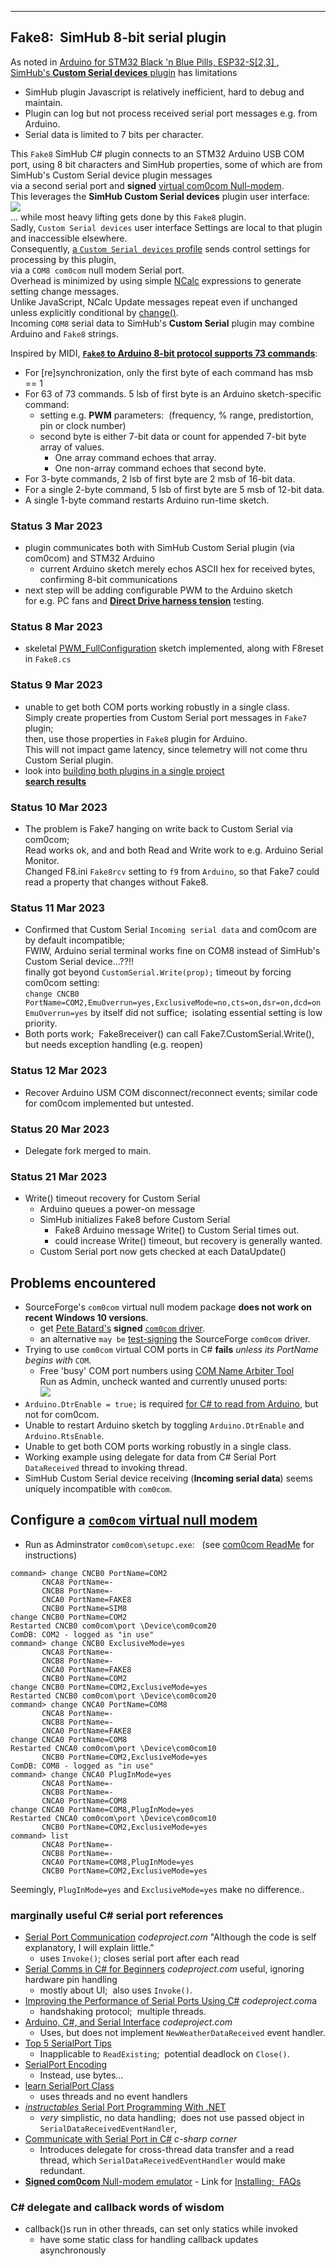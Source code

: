 
---
Fake8:&nbsp; SimHub 8-bit serial plugin
---

As noted in [Arduino for STM32 Black 'n Blue Pills, ESP32-S[2,3] ](https://blekenbleu.github.io/Arduino/),  
 [SimHub's **Custom Serial devices** plugin](https://github.com/SHWotever/SimHub/wiki/Custom-serial-devices) has limitations
- SimHub plugin Javascript is relatively inefficient, hard to debug and maintain.
- Plugin can log but not process received serial port messages e.g. from Arduino.
- Serial data is limited to 7 bits per character.

This `Fake8` SimHub C# plugin connects to an STM32 Arduino USB COM port,
using 8 bit characters and SimHub properties, some of which are from SimHub's Custom Serial device plugin messages  
via a second serial port and  **signed** [virtual com0com Null-modem](https://pete.akeo.ie/2011/07/com0com-signed-drivers.html).  
This leverages the **SimHub Custom Serial devices** plugin user interface:  
![](Fake8.png)  
... while most heavy lifting gets done by this `Fake8` plugin.  
Sadly, `Custom Serial devices` user interface Settings are local to that plugin and inaccessible elsewhere.  
Consequently, [a `Custom Serial devices` profile](https://raw.githubusercontent.com/blekenbleu/SimHub-profiles/main/Fake8.shsds)
 sends control settings for processing by this plugin,  
via a `COM8 com0com` null modem Serial port.  
Overhead is minimized by using simple [NCalc](https://github.com/SHWotever/ncalc) expressions to generate setting change messages.  
Unlike JavaScript, NCalc Update messages repeat even if unchanged unless explicitly conditional
 by [change()](https://github.com/SHWotever/SimHub/wiki/NCalc-scripting).  
Incoming `COM8` serial data to SimHub's **Custom Serial** plugin may combine Arduino and `Fake8` strings.

Inspired by MIDI, [**`Fake8` to Arduino 8-bit protocol supports 73 commands**](https://github.com/blekenbleu/Arduino-Blue-Pill/blob/main/8-bit.md):  
- For [re]synchronization, only the first byte of each command has msb == 1
- For 63 of 73 commands. 5 lsb of first byte is an Arduino sketch-specific command:  
  - setting e.g. **PWM** parameters:&nbsp; (frequency, % range, predistortion, pin or clock number)
  - second byte is either 7-bit data or count for appended 7-bit byte array of values.  
    - One array command echoes that array.  
    - One non-array command echoes that second byte.  
- For 3-byte commands, 2 lsb of first byte are 2 msb of 16-bit data.
- For a single 2-byte command, 5 lsb of first byte are 5 msb of 12-bit data.
- A single 1-byte command restarts Arduino run-time sketch.

### Status 3 Mar 2023
- plugin communicates both with SimHub Custom Serial plugin (via com0com) and STM32 Arduino
   - current Arduino sketch merely echos ASCII hex for received bytes, confirming 8-bit communications
- next step will be adding configurable PWM to the Arduino sketch  
  for e.g. PC fans and [**Direct Drive harness tension**](https://github.com/blekenbleu/Direct-Drive-harness-tension-tester) testing.
### Status 8 Mar 2023
- skeletal [PWM_FullConfiguration](https://github.com/blekenbleu/Arduino-Blue-Pill/tree/main/PWM_FullConfiguration) sketch implemented, along with F8reset in `Fake8.cs`  

### Status 9 Mar 2023
- unable to get both COM ports working robustly in a single class.   
  Simply create properties from Custom Serial port messages in `Fake7` plugin;  
  then, use those properties in `Fake8` plugin for Arduino.  
  This will not impact game latency, since telemetry will not come thru Custom Serial plugin.
- look into [building both plugins in a single project](https://stackoverflow.com/questions/3867113/visual-studio-one-project-with-several-dlls-as-output)  
  [**search results**](https://duckduckgo.com/?q=visual+studio+multiple+%22dlls%22+in+one+solution)

### Status 10 Mar 2023
- The problem is Fake7 hanging on write back to Custom Serial via com0com;   
  Read works ok, and and both Read and Write work to e.g. Arduino Serial Monitor.  
  Changed F8.ini `Fake8rcv` setting to `f9` from `Arduino`, so that Fake7 could read a property that changes without Fake8.

### Status 11 Mar 2023
- Confirmed that Custom Serial `Incoming serial data` and com0com are by default incompatible;  
  FWIW, Arduino serial terminal works fine on COM8 instead of SimHub's Custom Serial device...??!!  
  finally got beyond `CustomSerial.Write(prop);` timeout by forcing com0com setting:  
  `change CNCB0 PortName=COM2,EmuOverrun=yes,ExclusiveMode=no,cts=on,dsr=on,dcd=on`  
  `EmuOverrun=yes` by itself did not suffice;&nbsp;  isolating essential setting is low priority.  
- Both ports work;&nbsp; Fake8receiver() can call Fake7.CustomSerial.Write(),  
  but needs exception handling (e.g. reopen)

### Status 12 Mar 2023
- Recover Arduino USM COM disconnect/reconnect events;  similar code for com0com implemented but untested.

### Status 20 Mar 2023
- Delegate fork merged to main.

### Status 21 Mar 2023
- Write() timeout recovery for Custom Serial
  - Arduino queues a power-on message
  - SimHub initializes Fake8 before Custom Serial
    - Fake8 Arduino message Write() to Custom Serial times out.
    - could increase Write() timeout, but recovery is generally wanted.
  - Custom Serial port now gets checked at each DataUpdate()

## Problems encountered
- SourceForge's `com0com` virtual null modem package **does not work on recent Windows 10 versions**.
   - get [Pete Batard's](https://pete.akeo.ie/2011/07/com0com-signed-drivers.html) **signed** [`com0com` driver](https://files.akeo.ie/blog/com0com.7z).
   - an alternative `may be` [test-signing](https://learn.microsoft.com/en-us/windows-hardware/drivers/install/the-testsigning-boot-configuration-option) the SourceForge `com0com` driver.
- Trying to use `com0com` virtual COM ports in C# **fails** *unless its PortName begins with* `COM`.  
    - Free 'busy' COM port numbers using [COM Name Arbiter Tool](https://www.uwe-sieber.de/misc_tools_e.html#com_ports)  
       Run as Admin, uncheck wanted and currently unused ports:  
       ![](Arbiter.png)  
- `Arduino.DtrEnable = true;` is required [for C# to read from Arduino](https://forum.arduino.cc/t/serial-communication-with-c-program-serialdatareceivedeventhandler-doesnt-work/108564/3), but not for com0com.
- Unable to restart Arduino sketch by toggling `Arduino.DtrEnable` and `Arduino.RtsEnable`.
- Unable to get both COM ports working robustly in a single class.
- Working example using delegate for data from C# Serial Port `DataReceived` thread to invoking thread.
- SimHub Custom Serial device receiving (**Incoming serial data**) seems uniquely incompatible with `com0com`.  

## Configure a [`com0com` virtual null modem](https://files.akeo.ie/blog/com0com.7z)
- Run as Adminstrator `com0com\setupc.exe`: &nbsp;   (see [com0com ReadMe](https://raw.githubusercontent.com/paulakg4/com0com/master/ReadMe) for instructions)
```
command> change CNCB0 PortName=COM2
       CNCA8 PortName=-
       CNCB8 PortName=-
       CNCA0 PortName=FAKE8
       CNCB0 PortName=SIM8
change CNCB0 PortName=COM2
Restarted CNCB0 com0com\port \Device\com0com20
ComDB: COM2 - logged as "in use"
command> change CNCB0 ExclusiveMode=yes
       CNCA8 PortName=-
       CNCB8 PortName=-
       CNCA0 PortName=FAKE8
       CNCB0 PortName=COM2
change CNCB0 PortName=COM2,ExclusiveMode=yes
Restarted CNCB0 com0com\port \Device\com0com20
command> change CNCA0 PortName=COM8
       CNCA8 PortName=-
       CNCB8 PortName=-
       CNCA0 PortName=FAKE8
change CNCA0 PortName=COM8
Restarted CNCA0 com0com\port \Device\com0com10
       CNCB0 PortName=COM2,ExclusiveMode=yes
ComDB: COM8 - logged as "in use"
command> change CNCA0 PlugInMode=yes
       CNCA8 PortName=-
       CNCB8 PortName=-
       CNCA0 PortName=COM8
change CNCA0 PortName=COM8,PlugInMode=yes
Restarted CNCA0 com0com\port \Device\com0com10
       CNCB0 PortName=COM2,ExclusiveMode=yes
command> list
       CNCA8 PortName=-
       CNCB8 PortName=-
       CNCA0 PortName=COM8,PlugInMode=yes
       CNCB0 PortName=COM2,ExclusiveMode=yes
```
Seemingly, `PlugInMode=yes` and `ExclusiveMode=yes` make no difference..

### marginally useful C# serial port references

- [Serial Port Communication](https://www.codeproject.com/Tips/361285/Serial-Port-Communication) *codeproject.com* "Although the code is self explanatory, I will explain little."
  - uses `Invoke()`; closes serial port after each read
- [Serial Comms in C# for Beginners](https://www.codeproject.com/Articles/678025/Serial-Comms-in-Csharp-for-Beginners) *codeproject.com* useful, ignoring hardware pin handling
  - mostly about UI;&nbsp; also uses `Invoke()`.
- [Improving the Performance of Serial Ports Using C#](https://www.codeproject.com/Articles/110670/Improving-the-Performance-of-Serial-Ports-Using-C) *codeproject.com*a
  - handshaking protocol;&nbsp; multiple threads.
- [Arduino, C#, and Serial Interface](https://www.codeproject.com/Articles/473828/Arduino-Csharp-and-Serial-Interface) *codeproject.com* 
  - Uses, but does not implement `NewWeatherDataReceived` event handler.
- [Top 5 SerialPort Tips](https://learn.microsoft.com/en-us/archive/blogs/bclteam/top-5-serialport-tips-kim-hamilton)
  - Inapplicable to `ReadExisting`;&nbsp;  potential deadlock on `Close()`.
- [SerialPort Encoding](https://learn.microsoft.com/en-us/archive/blogs/bclteam/serialport-encoding-ryan-byington)
  - Instead, use bytes...
- [learn SerialPort Class](https://learn.microsoft.com/en-us/dotnet/api/system.io.ports.serialport?view=dotnet-plat-ext-7.0)
  -  uses threads and no event handlers
- [*instructables* Serial Port Programming With .NET](https://www.instructables.com/Serial-Port-Programming-With-NET/)
  - *very* simplistic, no data handling;&nbsp; does not use passed object in `SerialDataReceivedEventHandler`,
- [Communicate with Serial Port in C#](https://www.c-sharpcorner.com/UploadFile/eclipsed4utoo/communicating-with-serial-port-in-C-Sharp/) *c-sharp corner*
  - Introduces delegate for cross-thread data transfer and a read thread, which `SerialDataReceivedEventHandler` would make redundant.
- [**Signed com0com** Null-modem emulator](https://pete.akeo.ie/2011/07/com0com-signed-drivers.html) - Link for [Installing;&nbsp; FAQs](https://raw.githubusercontent.com/paulakg4/com0com/master/ReadMe)

### C# delegate and callback words of wisdom
- callback()s run in other threads, can set only statics while invoked
	- have some static class for handling callback updates asynchronously
